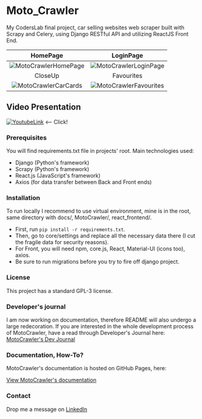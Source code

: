 # Moto_Crawler
My CodersLab final project, car selling websites web scraper built with Scrapy and Celery, using Django RESTful API 
and utilizing ReactJS Front End.

HomePage                                                  |  LoginPage
:-------------------------------------------------------:|:----------------------------------------------:
![MotoCrawlerHomePage](https://snipboard.io/OkDHWI.jpg)  |  ![MotoCrawlerLoginPage](https://snipboard.io/XQDLtz.jpg)
CloseUp                                                  |  Favourites
![MotoCrawlerCarCards](https://snipboard.io/Fn6hzH.jpg)  |  ![MotoCrawlerFavourites](https://snipboard.io/h9TVfC.jpg)

## Video Presentation
[![YoutubeLink](https://upload.wikimedia.org/wikipedia/commons/7/72/YouTube_social_white_square_%282017%29.svg)](https://youtu.be/tWtYoH_Pd_Q) <-- Click!
### Prerequisites
You will find requirements.txt file in projects' root. Main technologies used:
* Django (Python's framework)
* Scrapy (Python's framework)
* React.js (JavaScript's framework)
* Axios (for data transfer between Back and Front ends)

### Installation
To run locally I recommend to use virtual environment, mine is in the root, same directory with docs/, MotoCrawler/, 
react_frontend/. 
* First, run `pip install -r requirements.txt`. 
* Then, go to core/settings and replace all the 
necessary data there (I cut the fragile data for security reasons).
* For Front, you will need npm, core.js, React, Material-UI (icons too), axios.
* Be sure to run migrations before you try to fire off django project.

### License
This project has a standard GPL-3 license.

### Developer's journal
I am now working on documentation, therefore README will also undergo a large redecoration.
If you are interested in the whole development process of MotoCrawler, have a read through Developer's Journal
here: [MotoCrawler's Dev Journal](https://github.com/PSarapata/Moto_Crawler/blob/main/dev_journal.txt)

### Documentation, How-To?
MotoCrawler's documentation is hosted on GitHub Pages, here:

[View MotoCrawler's documentation](https://psarapata.github.io/Moto_Crawler/)

### Contact
Drop me a message on [LinkedIn](https://www.linkedin.com/in/pawel-sarapata-560524157)